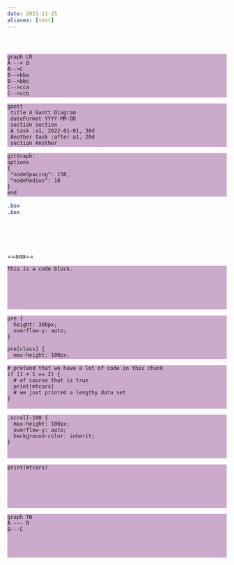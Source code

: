 ```yaml
---
date: 2021-11-25
aliases: [test]
---
```


```mermaid
graph LR
A --> B
B-->C
B-->bba
B-->bbc
C-->cca
C-->ccb
```


```mermaid
gantt
 title A Gantt Diagram  
 dateFormat YYYY-MM-DD  
 section Section  
 A task :a1, 2022-01-01, 30d
 Another task :after a1, 20d
 section Another
 Task in sec :2022-01-12, 12d
 another task: 24d

```


```mermaid
gitGraph:
options
{
 "nodeSpacing": 150,  
 "nodeRadius": 10
}
end
commit
branch newbranch
checkout newbranch
commit
commit
checkout master
commit
commit
merge newbranch
```



```css
.box
.box
```


==aaa==

<style>
pre {
height:100px;
background:#cac;
}
</style>


<pre><code>This is a code block.
</code></pre>


```{css, echo=FALSE}
pre {
  height: 300px;
  overflow-y: auto;
}

pre[class] {
  max-height: 100px;
}
```
```{r}
# pretend that we have a lot of code in this chunk
if (1 + 1 == 2) {
  # of course that is true
  print(mtcars)
  # we just printed a lengthy data set
}
```

```{css, echo=FALSE}
.scroll-100 {
  max-height: 100px;
  overflow-y: auto;
  background-color: inherit;
}
```

``` {style="height: 100px;"}
print(mtcars)
```

```mermaid
graph TB
A --- B
B---C

```


